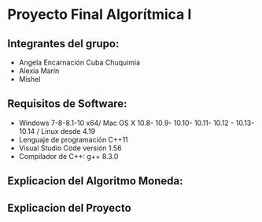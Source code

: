 # Proyecto Final Algorítmica I 
## Integrantes del grupo:
- Angela Encarnación Cuba Chuquimia
- Alexia Marín 
- Mishel 

## Requisitos de Software:
 
 - Windows 7-8-8.1-10 x64/ Mac OS X 10.8- 10.9- 10.10- 10.11- 10.12 - 10.13- 10.14 / Linux desde 4.19
 - Lenguaje de programación C++11
 - Visual Studio Code versión 1.56
 - Compilador de C++: g++ 8.3.0
##  Explicacion del Algoritmo Moneda:
 
##  Explicacion del Proyecto
